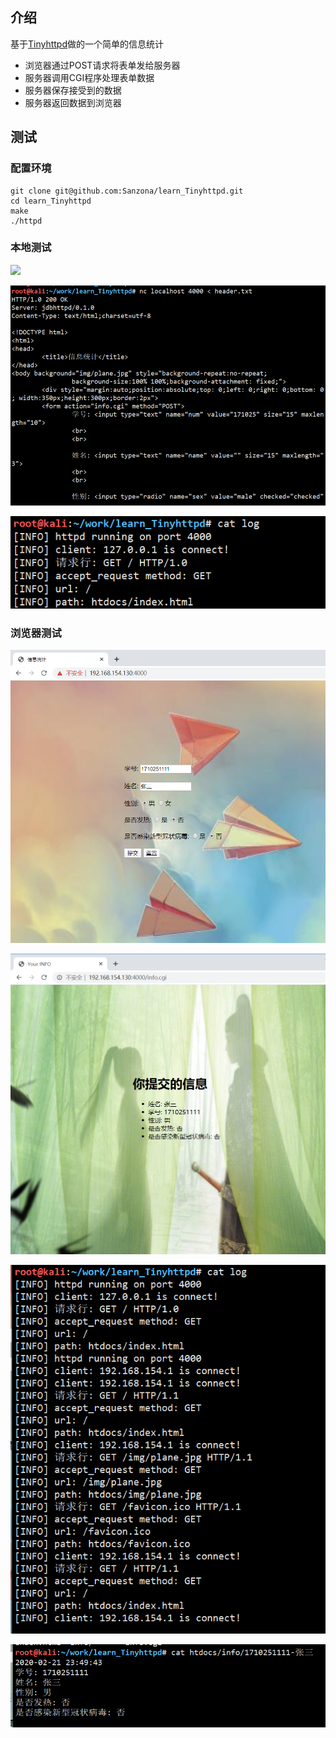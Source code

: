 ## 介绍

基于[Tinyhttpd](https://sourceforge.net/projects/tinyhttpd/)做的一个简单的信息统计

- 浏览器通过POST请求将表单发给服务器
- 服务器调用CGI程序处理表单数据
- 服务器保存接受到的数据
- 服务器返回数据到浏览器



## 测试

### 配置环境

```
git clone git@github.com:Sanzona/learn_Tinyhttpd.git
cd learn_Tinyhttpd
make
./httpd
```



### 本地测试

![](assets/headers.png)

![](assets/nc.png)

![](assets/log.png)



### 浏览器测试

![](assets/info_send.png)



![](assets/info_back.png)



![](assets/log1.png)



![](assets/info.png)

